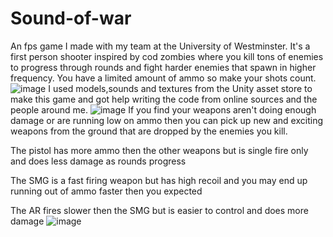 # Sound-of-war
An fps game I made with my team at the University of Westminster.
It's a first person shooter inspired by cod zombies where you kill tons of enemies to progress through rounds and fight harder enemies that spawn in higher frequency. 
You have a limited amount of ammo so make your shots count. 
![image](https://user-images.githubusercontent.com/115250689/194570376-8692bd65-8fb6-4810-af77-3d334fd2c806.png)
I used models,sounds and textures from the Unity asset store to make this game and got help writing the code from online sources and the people around me.
![image](https://user-images.githubusercontent.com/115250689/194572448-cdadd33a-ccd6-4e38-897a-2e2bb137c401.png)
If you find your weapons aren't doing enough damage or are running low on ammo then you can pick up new and exciting weapons from the ground that are dropped by the enemies you kill. 

The pistol has more ammo then the other weapons but is single fire only and does less damage as rounds progress

The SMG is a fast firing weapon but has high recoil and you may end up running out of ammo faster then you expected

The AR fires slower then the SMG but is easier to control and does more damage 
![image](https://user-images.githubusercontent.com/115250689/194573470-458593e9-adb4-4ef3-870c-c1bdc40830b8.png)
